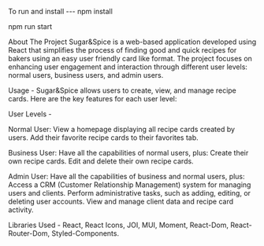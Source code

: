 To run and install ---
npm install

npm run start

About The Project
Sugar&Spice is a web-based application developed using React that simplifies the process of finding good and quick recipes for bakers using an easy user friendly card like format. The project focuses on enhancing user engagement and interaction through different user levels: normal users, business users, and admin users.

Usage -
Sugar&Spice allows users to create, view, and manage recipe cards. Here are the key features for each user level:

User Levels -

Normal User: View a homepage displaying all recipe cards created by users. Add their favorite recipe cards to their favorites tab.

Business User: Have all the capabilities of normal users, plus: Create their own recipe cards. Edit and delete their own recipe cards.

Admin User: Have all the capabilities of business and normal users, plus: Access a CRM (Customer Relationship Management) system for managing users and clients. Perform administrative tasks, such as adding, editing, or deleting user accounts. View and manage client data and recipe card activity.

Libraries Used -
React, React Icons, JOI, MUI, Moment, React-Dom, React-Router-Dom, Styled-Components.